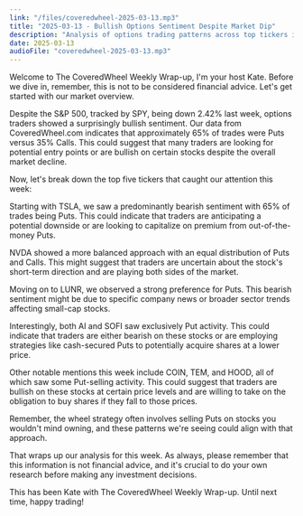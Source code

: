 ```yaml
---
link: "/files/coveredwheel-2025-03-13.mp3"
title: "2025-03-13 - Bullish Options Sentiment Despite Market Dip"
description: "Analysis of options trading patterns across top tickers including TSLA, NVDA, LUNR, AI, and SOFI, revealing surprising bullish sentiment despite S&P 500 decline."
date: 2025-03-13
audioFile: "coveredwheel-2025-03-13.mp3"
---
```


Welcome to The CoveredWheel Weekly Wrap-up, I'm your host Kate. Before we dive in, remember, this is not to be considered financial advice. Let's get started with our market overview.

Despite the S&P 500, tracked by SPY, being down 2.42% last week, options traders showed a surprisingly bullish sentiment. Our data from CoveredWheel.com indicates that approximately 65% of trades were Puts versus 35% Calls. This could suggest that many traders are looking for potential entry points or are bullish on certain stocks despite the overall market decline.

Now, let's break down the top five tickers that caught our attention this week:

Starting with TSLA, we saw a predominantly bearish sentiment with 65% of trades being Puts. This could indicate that traders are anticipating a potential downside or are looking to capitalize on premium from out-of-the-money Puts.

NVDA showed a more balanced approach with an equal distribution of Puts and Calls. This might suggest that traders are uncertain about the stock's short-term direction and are playing both sides of the market.

Moving on to LUNR, we observed a strong preference for Puts. This bearish sentiment might be due to specific company news or broader sector trends affecting small-cap stocks.

Interestingly, both AI and SOFI saw exclusively Put activity. This could indicate that traders are either bearish on these stocks or are employing strategies like cash-secured Puts to potentially acquire shares at a lower price.

Other notable mentions this week include COIN, TEM, and HOOD, all of which saw some Put-selling activity. This could suggest that traders are bullish on these stocks at certain price levels and are willing to take on the obligation to buy shares if they fall to those prices.

Remember, the wheel strategy often involves selling Puts on stocks you wouldn't mind owning, and these patterns we're seeing could align with that approach.

That wraps up our analysis for this week. As always, please remember that this information is not financial advice, and it's crucial to do your own research before making any investment decisions. 

This has been Kate with The CoveredWheel Weekly Wrap-up. Until next time, happy trading!